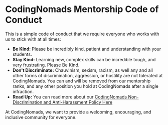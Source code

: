 # CodingNomads Mentorship Code of Conduct

This is a simple code of conduct that we require everyone who works with us to stick with at all times:

- **Be Kind:** Please be incredibly kind, patient and understanding with your students.
- **Stay Kind:** Learning new, complex skills can be incredible tough, and very frustrating. Please Be Kind.
- **Don't Discriminate:** Chauvinism, sexism, racism, as well any and all other forms of discrimination, aggression, or hostility are not tolerated at CodingNomads. You can and will be removed from our mentorship ranks, and any other position you hold at CodingNomads after a single infraction.
- **Read Up:** You can read more about our [CodingNomads Non-Discrimination and Anti-Harassment Policy Here](https://github.com/CodingNomads/Non_Discrimination_and_Anti_Harassment_Policy)

At CodingNomads, we want to provide a welcoming, encouraging, and inclusive community for everyone.
